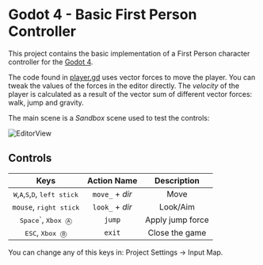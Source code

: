 # Godot 4 - Basic First Person Controller
This project contains the basic implementation of a First Person character controller for the [Godot 4](https://downloads.tuxfamily.org/godotengine/4.0/).

The code found in [player.gd](Player/player.gd) uses vector forces to move the player. You can tweak the values of the forces in the editor directly. The _velocity_ of the player is calculated as a result of the vector sum of different vector forces: walk, jump and gravity.

The main scene is a _Sandbox_ scene used to test the controls:

![EditorView](Assets/BasicFPCBeta17.png)

## Controls
| Keys | Action Name | Description |
|:------:|:-------------:|:-------------:|
| <kbd>W</kbd>,<kbd>A</kbd>,<kbd>S</kbd>,<kbd>D</kbd>, <kbd>left stick</kbd> | `move_` + _dir_ | Move |
| `mouse`, <kbd>right stick</kbd> | `look_` + _dir_ | Look/Aim |
| <kbd>Space</kbd>`, <kbd>Xbox Ⓐ</kbd> | `jump` | Apply jump force |
| <kbd>ESC</kbd>, <kbd>Xbox Ⓑ</kbd> | `exit` | Close the game |

You can change any of this keys in: Project Settings → Input Map.

